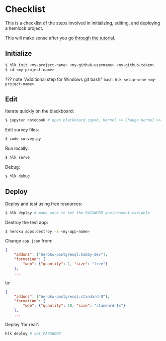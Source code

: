 # Checklist

This is a checklist of the steps involved in initializing, editing, and deploying a hemlock project.

This will make sense after you [go through the tutorial](tutorial/intro.md).

## Initialize

```bash
$ hlk init <my-project-name> <my-github-username> <my-github-token>
$ cd <my-project-name>
```

??? note "Additional step for Windows git bash"
    ```bash
    hlk setup-venv <my-project-name>
    ```

## Edit

Iterate quickly on the blackboard:

```bash
$ jupyter notebook # open blackboard.ipynb, Kernel >> Change kernel >> <my-project-name>
```

Edit survey files:

```bash
$ code survey.py
```

Run locally:

```bash
$ hlk serve
```

Debug:

```bash
$ hlk debug
```

## Deploy

Deploy and test using free resources:

```bash
$ hlk deploy # make sure to set the PASSWORD environment variable
```

Destroy the test app:

```bash
$ heroku apps:destroy -a <my-app-name>
```

Change `app.json` from:

```json
{
    "addons": ["heroku-postgresql:hobby-dev"],
    "formation": {
        "web": {"quantity": 1, "size": "free"}
    },
    ...
```

to:

```json
{
    "addons": ["heroku-postgresql:standard-0"],
    "formation": {
        "web": {"quantity": 10, "size": "standard-1x"}
    },
    ...
```

Deploy 'for real':

```bash
hlk deploy # set PASSWORD
```